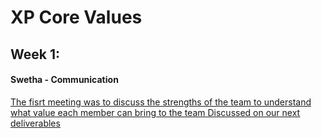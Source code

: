 # XP Core Values

## Week 1:

#### Swetha - Communication

<u> The fisrt meeting was to discuss the strengths of the team to understand what value each member can bring to the team
<u> Discussed on our next deliverables
